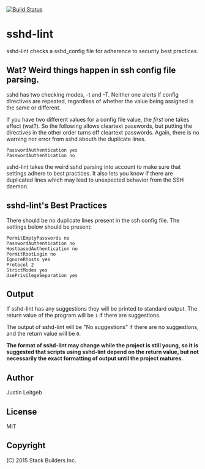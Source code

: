 [![Build Status](https://travis-ci.org/stackbuilders/sshd-lint.svg)](https://travis-ci.org/stackbuilders/sshd-lint)

# sshd-lint

sshd-lint checks a sshd_config file for adherence to security best
practices.

## Wat? Weird things happen in ssh config file parsing.

sshd has two checking modes, -t and -T. Neither one alerts if config
directives are repeated, regardless of whether the value being
assigned is the same or different.

If you have two different values for a config file value, the *first*
one takes effect (wat?). So the following allows cleartext passwords,
but putting the directives in the other order turns off cleartext
passwords. Again, there is no warning nor error from sshd abouth the
duplicate lines.

```
PasswordAuthentication yes
PasswordAuthentication no
```

sshd-lint takes the weird sshd parsing into account to make sure that settings adhere to best practices. It also lets you know if there are duplicated lines which may lead to unexpected behavior from the SSH daemon.

## sshd-lint's Best Practices

There should be no duplicate lines present in the ssh config file. The
settings below should be present:

```
PermitEmptyPasswords no
PasswordAuthentication no
HostbasedAuthentication no
PermitRootLogin no
IgnoreRhosts yes
Protocol 2
StrictModes yes
UsePrivilegeSeparation yes
```

## Output


If sshd-lint has any suggestions they will be printed to standard
output. The return value of the program will be `1` if there are
suggestions.

The output of sshd-lint will be "No suggestions" if there are no
suggestions, and the return value will be `0`.

**The format of sshd-lint may change while the project is still young,
so it is suggested that scripts using sshd-lint depend on the return
value, but not necessarily the exact formatting of output until the
project matures.**

## Author

Justin Leitgeb

## License

MIT

## Copyright

(C) 2015 Stack Builders Inc.
